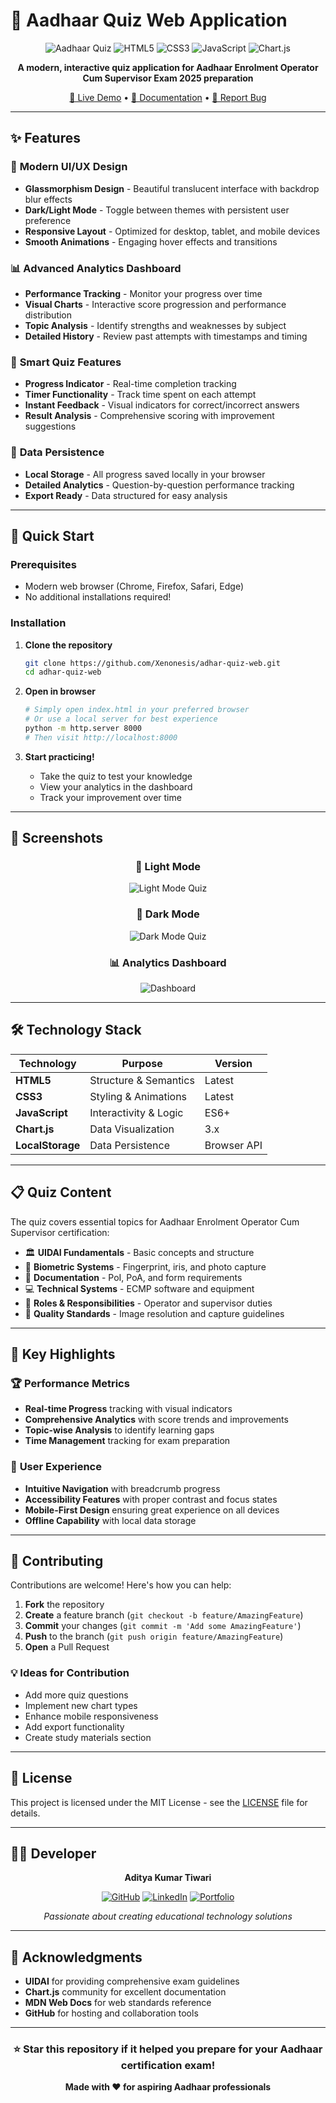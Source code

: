 # 🎯 Aadhaar Quiz Web Application

<div align="center">

![Aadhaar Quiz](https://img.shields.io/badge/Aadhaar-Quiz%20App-blue?style=for-the-badge&logo=india&logoColor=white)
![HTML5](https://img.shields.io/badge/HTML5-E34F26?style=for-the-badge&logo=html5&logoColor=white)
![CSS3](https://img.shields.io/badge/CSS3-1572B6?style=for-the-badge&logo=css3&logoColor=white)
![JavaScript](https://img.shields.io/badge/JavaScript-F7DF1E?style=for-the-badge&logo=javascript&logoColor=black)
![Chart.js](https://img.shields.io/badge/Chart.js-FF6384?style=for-the-badge&logo=chartdotjs&logoColor=white)

**A modern, interactive quiz application for Aadhaar Enrolment Operator Cum Supervisor Exam 2025 preparation**

[🚀 Live Demo](#) • [📖 Documentation](#features) • [🐛 Report Bug](https://github.com/Xenonesis/adhar-quiz-web/issues)

</div>

---

## ✨ Features

### 🎨 **Modern UI/UX Design**
- **Glassmorphism Design** - Beautiful translucent interface with backdrop blur effects
- **Dark/Light Mode** - Toggle between themes with persistent user preference
- **Responsive Layout** - Optimized for desktop, tablet, and mobile devices
- **Smooth Animations** - Engaging hover effects and transitions

### 📊 **Advanced Analytics Dashboard**
- **Performance Tracking** - Monitor your progress over time
- **Visual Charts** - Interactive score progression and performance distribution
- **Topic Analysis** - Identify strengths and weaknesses by subject
- **Detailed History** - Review past attempts with timestamps and timing

### 🧠 **Smart Quiz Features**
- **Progress Indicator** - Real-time completion tracking
- **Timer Functionality** - Track time spent on each attempt
- **Instant Feedback** - Visual indicators for correct/incorrect answers
- **Result Analysis** - Comprehensive scoring with improvement suggestions

### 💾 **Data Persistence**
- **Local Storage** - All progress saved locally in your browser
- **Detailed Analytics** - Question-by-question performance tracking
- **Export Ready** - Data structured for easy analysis

---

## 🚀 Quick Start

### Prerequisites
- Modern web browser (Chrome, Firefox, Safari, Edge)
- No additional installations required!

### Installation

1. **Clone the repository**
   ```bash
   git clone https://github.com/Xenonesis/adhar-quiz-web.git
   cd adhar-quiz-web
   ```

2. **Open in browser**
   ```bash
   # Simply open index.html in your preferred browser
   # Or use a local server for best experience
   python -m http.server 8000
   # Then visit http://localhost:8000
   ```

3. **Start practicing!**
   - Take the quiz to test your knowledge
   - View your analytics in the dashboard
   - Track your improvement over time

---

## 📱 Screenshots

<div align="center">

### 🌅 Light Mode
![Light Mode Quiz](https://via.placeholder.com/800x400/667eea/ffffff?text=Light+Mode+Quiz+Interface)

### 🌙 Dark Mode
![Dark Mode Quiz](https://via.placeholder.com/800x400/1a1a2e/ffffff?text=Dark+Mode+Quiz+Interface)

### 📊 Analytics Dashboard
![Dashboard](https://via.placeholder.com/800x400/4CAF50/ffffff?text=Analytics+Dashboard)

</div>

---

## 🛠️ Technology Stack

| Technology | Purpose | Version |
|------------|---------|---------|
| **HTML5** | Structure & Semantics | Latest |
| **CSS3** | Styling & Animations | Latest |
| **JavaScript** | Interactivity & Logic | ES6+ |
| **Chart.js** | Data Visualization | 3.x |
| **LocalStorage** | Data Persistence | Browser API |

---

## 📋 Quiz Content

The quiz covers essential topics for Aadhaar Enrolment Operator Cum Supervisor certification:

- 🏛️ **UIDAI Fundamentals** - Basic concepts and structure
- 🔐 **Biometric Systems** - Fingerprint, iris, and photo capture
- 📄 **Documentation** - PoI, PoA, and form requirements
- 💻 **Technical Systems** - ECMP software and equipment
- 👥 **Roles & Responsibilities** - Operator and supervisor duties
- 🎯 **Quality Standards** - Image resolution and capture guidelines

---

## 🎯 Key Highlights

### 🏆 **Performance Metrics**
- **Real-time Progress** tracking with visual indicators
- **Comprehensive Analytics** with score trends and improvements
- **Topic-wise Analysis** to identify learning gaps
- **Time Management** tracking for exam preparation

### 🎨 **User Experience**
- **Intuitive Navigation** with breadcrumb progress
- **Accessibility Features** with proper contrast and focus states
- **Mobile-First Design** ensuring great experience on all devices
- **Offline Capability** with local data storage

---

## 🤝 Contributing

Contributions are welcome! Here's how you can help:

1. **Fork** the repository
2. **Create** a feature branch (`git checkout -b feature/AmazingFeature`)
3. **Commit** your changes (`git commit -m 'Add some AmazingFeature'`)
4. **Push** to the branch (`git push origin feature/AmazingFeature`)
5. **Open** a Pull Request

### 💡 Ideas for Contribution
- Add more quiz questions
- Implement new chart types
- Enhance mobile responsiveness
- Add export functionality
- Create study materials section

---

## 📄 License

This project is licensed under the MIT License - see the [LICENSE](LICENSE) file for details.

---

## 👨‍💻 Developer

<div align="center">

**Aditya Kumar Tiwari**

[![GitHub](https://img.shields.io/badge/GitHub-100000?style=for-the-badge&logo=github&logoColor=white)](https://github.com/Xenonesis)
[![LinkedIn](https://img.shields.io/badge/LinkedIn-0077B5?style=for-the-badge&logo=linkedin&logoColor=white)](#)
[![Portfolio](https://img.shields.io/badge/Portfolio-FF5722?style=for-the-badge&logo=todoist&logoColor=white)](#)

*Passionate about creating educational technology solutions*

</div>

---

## 🙏 Acknowledgments

- **UIDAI** for providing comprehensive exam guidelines
- **Chart.js** community for excellent documentation
- **MDN Web Docs** for web standards reference
- **GitHub** for hosting and collaboration tools

---

<div align="center">

### ⭐ Star this repository if it helped you prepare for your Aadhaar certification exam!

**Made with ❤️ for aspiring Aadhaar professionals**

</div>